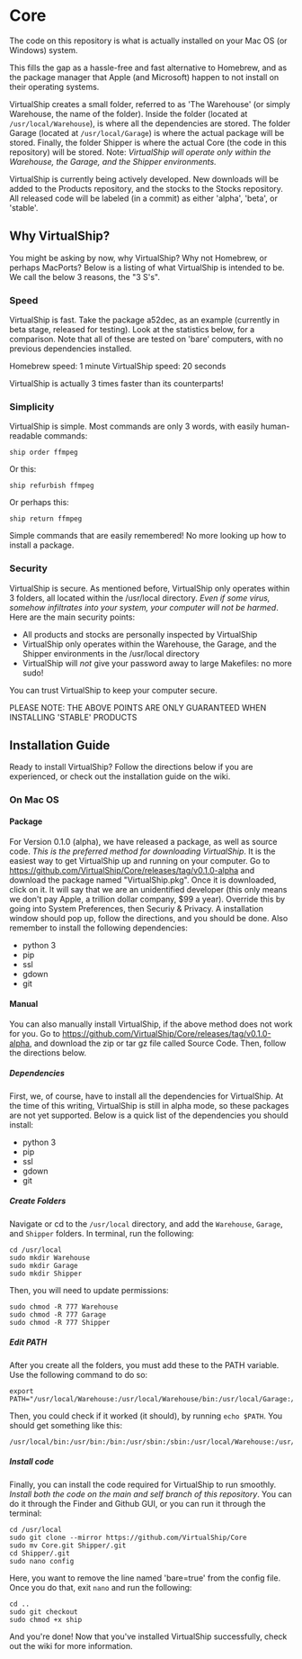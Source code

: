# Core
The code on this repository is what is actually installed on your Mac OS (or Windows) system. 

This fills the gap as a hassle-free and fast alternative to Homebrew, and as the package manager that Apple (and Microsoft) happen to not install on their operating systems.

VirtualShip creates a small folder, referred to as 'The Warehouse' (or simply Warehouse, the name of the folder). Inside the folder (located at ```/usr/local/Warehouse```), is where all the dependencies are stored. The folder Garage (located at ```/usr/local/Garage```) is where the actual package will be stored. Finally, the folder Shipper is where the actual Core (the code in this repository) will be stored. Note: _VirtualShip will operate only within the Warehouse, the Garage, and the Shipper environments._

VirtualShip is currently being actively developed. New downloads will be added to the Products repository, and the stocks to the Stocks repository. All released code will be labeled (in a commit) as either 'alpha', 'beta', or 'stable'.

## Why VirtualShip?
You might be asking by now, why VirtualShip? Why not Homebrew, or perhaps MacPorts? Below is a listing of what VirtualShip is intended to be. We call the below 3 reasons, the "3 S's".
### Speed
VirtualShip is fast. Take the package a52dec, as an example (currently in beta stage, released for testing). Look at the statistics below, for a comparison. Note that all of these are tested on 'bare' computers, with no previous dependencies installed.

Homebrew speed: 1 minute
VirtualShip speed: 20 seconds

VirtualShip is actually 3 times faster than its counterparts!
### Simplicity
VirtualShip is simple. Most commands are only 3 words, with easily human-readable commands:
```
ship order ffmpeg
```

Or this:
```
ship refurbish ffmpeg
```

Or perhaps this:
```
ship return ffmpeg
```

Simple commands that are easily remembered! No more looking up how to install a package.
### Security
VirtualShip is secure. As mentioned before, VirtualShip only operates within 3 folders, all located within the /usr/local directory. _Even if some virus, somehow infiltrates into your system, your computer will not be harmed_. Here are the main security points:

* All products and stocks are personally inspected by VirtualShip
* VirtualShip only operates within the Warehouse, the Garage, and the Shipper environments in the /usr/local directory
* VirtualShip will _not_ give your password away to large Makefiles: no more sudo!

You can trust VirtualShip to keep your computer secure.

PLEASE NOTE: THE ABOVE POINTS ARE ONLY GUARANTEED WHEN INSTALLING 'STABLE' PRODUCTS

## Installation Guide
Ready to install VirtualShip? Follow the directions below if you are experienced, or check out the installation guide on the wiki.
### On Mac OS
#### Package
For Version 0.1.0 (alpha), we have released a package, as well as source code. _This is the preferred method for downloading VirtualShip_. It is the easiest way to get VirtualShip up and running on your computer. Go to https://github.com/VirtualShip/Core/releases/tag/v0.1.0-alpha and download the package named "VirtualShip.pkg". Once it is downloaded, click on it. It will say that we are an unidentified developer (this only means we don't pay Apple, a trillion dollar company, $99 a year). Override this by going into System Preferences, then Securiy & Privacy. A installation window should pop up, follow the directions, and you should be done. Also remember to install the following dependencies:
* python 3
* pip
* ssl 
* gdown
* git
#### Manual
You can also manually install VirtualShip, if the above method does not work for you. Go to https://github.com/VirtualShip/Core/releases/tag/v0.1.0-alpha, and download the zip or tar gz file called Source Code. Then, follow the directions below.
##### Dependencies
First, we, of course, have to install all the dependencies for VirtualShip. At the time of this writing, VirtualShip is still in alpha mode, so these packages are not yet supported. Below is a quick list of the dependencies you should install:
* python 3
* pip
* ssl
* gdown
* git

##### Create Folders
Navigate or cd to the ```/usr/local``` directory, and add the ```Warehouse```, ```Garage```, and ```Shipper``` folders. In terminal, run the following:
```
cd /usr/local
sudo mkdir Warehouse
sudo mkdir Garage
sudo mkdir Shipper
```
Then, you will need to update permissions:
```
sudo chmod -R 777 Warehouse
sudo chmod -R 777 Garage
sudo chmod -R 777 Shipper
```
##### Edit PATH
After you create all the folders, you must add these to the PATH variable. Use the following command to do so:
```
export PATH="/usr/local/Warehouse:/usr/local/Warehouse/bin:/usr/local/Garage:/usr/local/Garage/bin:/usr/local/Shipper:$PATH"
```
Then, you could check if it worked (it should), by running ```echo $PATH```. You should get something like this:
```
/usr/local/bin:/usr/bin:/bin:/usr/sbin:/sbin:/usr/local/Warehouse:/usr/local/Warehouse/bin:/usr/local/Garage:/usr/local/Garage/bin:/usr/local/Shipper:/usr/local/:/Library/Apple/usr/bin
```

##### Install code
Finally, you can install the code required for VirtualShip to run smoothly. _Install both the code on the main and self branch of this repository_. You can do it through the Finder and Github GUI, or you can run it through the terminal:
```
cd /usr/local
sudo git clone --mirror https://github.com/VirtualShip/Core
sudo mv Core.git Shipper/.git
cd Shipper/.git
sudo nano config
```
Here, you want to remove the line named 'bare=true' from the config file. Once you do that, exit ```nano``` and run the following:
```
cd ..
sudo git checkout
sudo chmod +x ship
```
And you're done! Now that you've installed VirtualShip successfully, check out the wiki for more information.


